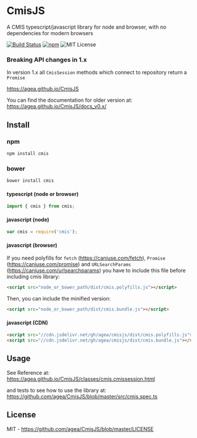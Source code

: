 CmisJS
======

A CMIS typescript/javascript library for node and browser, with no dependencies for modern browsers

[![Build Status](https://img.shields.io/travis/agea/CmisJS.svg)](https://travis-ci.org/agea/CmisJS)
[![npm](https://img.shields.io/npm/v/cmis.svg)](https://www.npmjs.com/package/cmis)
![MIT License](https://img.shields.io/npm/l/cmis.svg)

### Breaking API changes in 1.x

In version 1.x all `CmisSession` methods which connect to repository return a `Promise`

https://agea.github.io/CmisJS

You can find the documentation for older version at: https://agea.github.io/CmisJS/docs_v0.x/

## Install

### npm
```bash
npm install cmis
```
### bower
```bash
bower install cmis
```

#### typescript (node or browser)

```javascript
import { cmis } from cmis;
```

#### javascript (node)

```javascript
var cmis = require('cmis');
```

#### javascript (browser)

If you need polyfills for `fetch` (https://caniuse.com/fetch), `Promise` (https://caniuse.com/promise) and `URLSearchParams` (https://caniuse.com/urlsearchparams) you have to include this file before including cmis library:

```html
<script src="node_or_bower_path/dist/cmis.polyfills.js"></script>
```

Then, you can include the minified version:
```html
<script src="node_or_bower_path/dist/cmis.bundle.js"></script>
```

#### javascript (CDN)

```html
<script src="//cdn.jsdelivr.net/gh/agea/cmisjs/dist/cmis.polyfills.js"></script>
<script src="//cdn.jsdelivr.net/gh/agea/cmisjs/dist/cmis.bundle.js"></script>
```

## Usage

See Reference at: https://agea.github.io/CmisJS/classes/cmis.cmissession.html 

and tests to see how to use the library at: https://github.com/agea/CmisJS/blob/master/src/cmis.spec.ts


## License

MIT - https://github.com/agea/CmisJS/blob/master/LICENSE